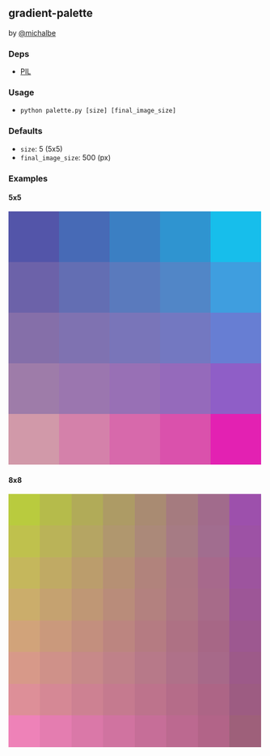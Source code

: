 gradient-palette
---
by [@michalbe](http://github.com/michalbe)

### Deps
  - [PIL](http://www.pythonware.com/products/pil/)

### Usage
  - `python palette.py [size] [final_image_size]`

### Defaults
  - `size`: 5 (5x5)
  - `final_image_size`: 500 (px)

### Examples
#### 5x5
![5x5 Palette](images/E4B77718AFE40175.png)

#### 8x8
![8x8 Palette](images/40739153C910BD28.png)
